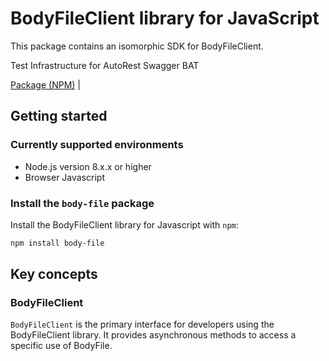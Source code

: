 # BodyFileClient library for JavaScript

This package contains an isomorphic SDK for BodyFileClient.

Test Infrastructure for AutoRest Swagger BAT

[Package (NPM)](https://www.npmjs.com/package/body-file) |

## Getting started

### Currently supported environments

- Node.js version 8.x.x or higher
- Browser Javascript


### Install the `body-file` package

Install the BodyFileClient library for Javascript with `npm`:

```bash
npm install body-file
```


## Key concepts

### BodyFileClient

`BodyFileClient` is the primary interface for developers using the BodyFileClient library. It provides asynchronous methods to access a specific use of BodyFile.
